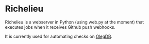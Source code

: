 # Richelieu

Richelieu is a webserver in Python (using web.py at the moment) that executes jobs when it receives Github push webhooks.

It is currently used for automating checks on [OlegDB](https://github.com/infoforcefeed/OlegDB).
